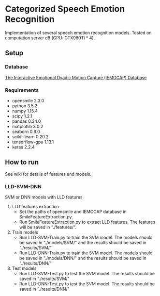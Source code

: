 # Categorized Speech Emotion Recognition
Implementation of several speech emotion recognition models.
Tested on computation server d8 (GPU: GTX980Ti * 4).

## Setup

### Database
[The Interactive Emotional Dyadic Motion Capture (IEMOCAP) Database](https://sail.usc.edu/iemocap/)

### Requirements
- opensmile 2.3.0
- python 3.5.2
- numpy 1.15.4
- scipy 1.2.1
- pandas 0.24.0
- matplotlib 3.0.2
- seaborn 0.9.0
- scikit-learn 0.20.2
- tensorflow-gpu 1.13.1
- keras 2.2.4

## How to run
See wiki for details of features and models.

### LLD-SVM-DNN
SVM or DNN models with LLD features
1. LLD features extraction
    - Set the paths of opensmile and IEMOCAP database in SmileFeatureExtraction.py.
    - Run SmileFeatureExtraction.py to extract LLD features. The features will be saved in "./features/".
2. Train models
    - Run LLD-SVM-Train.py to train the SVM model. The models should be saved in "./models/SVM/" and the results should be saved in "./results/SVM/"
    - Run LLD-DNN-Train.py to train the SVM model. The models should be saved in "./models/DNN/" and the results should be saved in "./results/DNN/"
3. Test models
    - Run LLD-SVM-Test.py to test the SVM model. The results should be saved in "./results/SVM/"
    - Run LLD-DNN-Test.py to test the SVM model. The results should be saved in "./results/DNN/"
